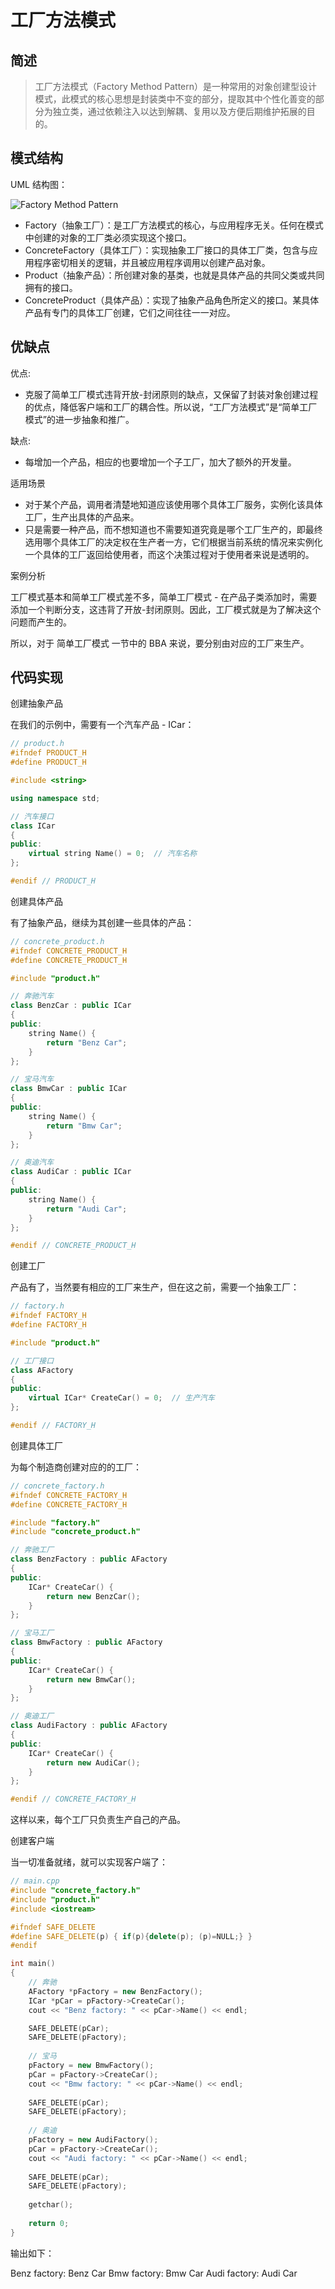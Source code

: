 # 工厂方法模式

## 简述
> 工厂方法模式（Factory Method Pattern）是一种常用的对象创建型设计模式，此模式的核心思想是封装类中不变的部分，提取其中个性化善变的部分为独立类，通过依赖注入以达到解耦、复用以及方便后期维护拓展的目的。

 

## 模式结构
UML 结构图：

![Factory Method Pattern](paperpic/工厂方法/20170424192826467.png)

- Factory（抽象工厂）：是工厂方法模式的核心，与应用程序无关。任何在模式中创建的对象的工厂类必须实现这个接口。
- ConcreteFactory（具体工厂）：实现抽象工厂接口的具体工厂类，包含与应用程序密切相关的逻辑，并且被应用程序调用以创建产品对象。
- Product（抽象产品）：所创建对象的基类，也就是具体产品的共同父类或共同拥有的接口。
- ConcreteProduct（具体产品）：实现了抽象产品角色所定义的接口。某具体产品有专门的具体工厂创建，它们之间往往一一对应。

## 优缺点
优点:

- 克服了简单工厂模式违背开放-封闭原则的缺点，又保留了封装对象创建过程的优点，降低客户端和工厂的耦合性。所以说，“工厂方法模式”是“简单工厂模式”的进一步抽象和推广。

缺点:
- 每增加一个产品，相应的也要增加一个子工厂，加大了额外的开发量。

适用场景
- 对于某个产品，调用者清楚地知道应该使用哪个具体工厂服务，实例化该具体工厂，生产出具体的产品来。
- 只是需要一种产品，而不想知道也不需要知道究竟是哪个工厂生产的，即最终选用哪个具体工厂的决定权在生产者一方，它们根据当前系统的情况来实例化一个具体的工厂返回给使用者，而这个决策过程对于使用者来说是透明的。

案例分析

工厂模式基本和简单工厂模式差不多，简单工厂模式 - 在产品子类添加时，需要添加一个判断分支，这违背了开放-封闭原则。因此，工厂模式就是为了解决这个问题而产生的。

所以，对于 简单工厂模式 一节中的 BBA 来说，要分别由对应的工厂来生产。

## 代码实现
创建抽象产品

在我们的示例中，需要有一个汽车产品 - ICar：
```cpp
// product.h
#ifndef PRODUCT_H
#define PRODUCT_H

#include <string>

using namespace std;

// 汽车接口
class ICar
{
public:
    virtual string Name() = 0;  // 汽车名称
};

#endif // PRODUCT_H
```
创建具体产品

有了抽象产品，继续为其创建一些具体的产品：
```cpp
// concrete_product.h
#ifndef CONCRETE_PRODUCT_H
#define CONCRETE_PRODUCT_H

#include "product.h"

// 奔驰汽车
class BenzCar : public ICar
{
public:
    string Name() {
        return "Benz Car";
    }
};

// 宝马汽车
class BmwCar : public ICar
{
public:
    string Name() {
        return "Bmw Car";
    }
};

// 奥迪汽车
class AudiCar : public ICar
{
public:
    string Name() {
        return "Audi Car";
    }
};

#endif // CONCRETE_PRODUCT_H
```
创建工厂

产品有了，当然要有相应的工厂来生产，但在这之前，需要一个抽象工厂：
```cpp
// factory.h
#ifndef FACTORY_H
#define FACTORY_H

#include "product.h"

// 工厂接口
class AFactory
{
public:
    virtual ICar* CreateCar() = 0;  // 生产汽车
};

#endif // FACTORY_H
```
创建具体工厂

为每个制造商创建对应的的工厂：
```cpp
// concrete_factory.h
#ifndef CONCRETE_FACTORY_H
#define CONCRETE_FACTORY_H

#include "factory.h"
#include "concrete_product.h"

// 奔驰工厂
class BenzFactory : public AFactory
{
public:
    ICar* CreateCar() {
        return new BenzCar();
    }
};

// 宝马工厂
class BmwFactory : public AFactory
{
public:
    ICar* CreateCar() {
        return new BmwCar();
    }
};

// 奥迪工厂
class AudiFactory : public AFactory
{
public:
    ICar* CreateCar() {
        return new AudiCar();
    }
};

#endif // CONCRETE_FACTORY_H
```
这样以来，每个工厂只负责生产自己的产品。

创建客户端

当一切准备就绪，就可以实现客户端了：
```cpp
// main.cpp
#include "concrete_factory.h"
#include "product.h"
#include <iostream>

#ifndef SAFE_DELETE
#define SAFE_DELETE(p) { if(p){delete(p); (p)=NULL;} }
#endif

int main()
{
    // 奔驰
    AFactory *pFactory = new BenzFactory();
    ICar *pCar = pFactory->CreateCar();
    cout << "Benz factory: " << pCar->Name() << endl;

    SAFE_DELETE(pCar);
    SAFE_DELETE(pFactory);
    
    // 宝马
    pFactory = new BmwFactory();
    pCar = pFactory->CreateCar();
    cout << "Bmw factory: " << pCar->Name() << endl;
    
    SAFE_DELETE(pCar);
    SAFE_DELETE(pFactory);
    
    // 奥迪
    pFactory = new AudiFactory();
    pCar = pFactory->CreateCar();
    cout << "Audi factory: " << pCar->Name() << endl;
    
    SAFE_DELETE(pCar);
    SAFE_DELETE(pFactory);
    
    getchar();
    
    return 0;
}
```

输出如下：

Benz factory: Benz Car 
Bmw factory: Bmw Car 
Audi factory: Audi Car
